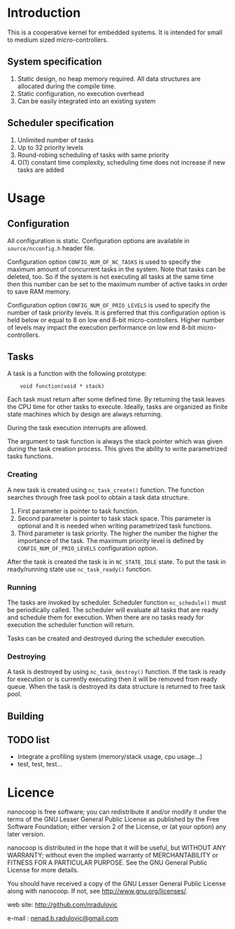 
# Introduction 

This is a cooperative kernel for embedded systems. It is intended for small to
medium sized micro-controllers.

## System specification
1. Static design, no heap memory required. All data structures are allocated
    during the compile time.
2. Static configuration, no execution overhead
3. Can be easily integrated into an existing system

## Scheduler specification
1. Unlimited number of tasks
2. Up to 32 priority levels
3. Round-robing scheduling of tasks with same priority
4. O(1) constant time complexity, scheduling time does not increase if new tasks 
    are added

# Usage
## Configuration
All configuration is static. Configuration options are available in 
`source/ncconfig.h` header file. 

Configuration option `CONFIG_NUM_OF_NC_TASKS` is used to specify the maximum 
amount of concurrent tasks in the system. Note that tasks can be deleted, too.
So if the system is not executing all tasks at the same time then this number
can be set to the maximum number of active tasks in order to save RAM memory.

Configuration option `CONFIG_NUM_OF_PRIO_LEVELS` is used to specify the number 
of task priority levels. It is preferred that this configuration option is held 
below or equal to 8 on low end 8-bit micro-controllers. Higher number of levels 
may impact the execution performance on low end 8-bit micro-controllers.

## Tasks
A task is a function with the following prototype: 

        void function(void * stack)
    
Each task must return after some defined time. By returning the task leaves the
CPU time for other tasks to execute. Ideally, tasks are organized as finite 
state machines which by design are always returning.

During the task execution interrupts are allowed. 

The argument to task function is always the stack pointer which was given during 
the task creation process. This gives the ability to write parametrized tasks 
functions.

### Creating
A new task is created using `nc_task_create()` function. The function searches
through free task pool to obtain a task data structure.

1. First parameter is pointer to task function.
2. Second parameter is pointer to task stack space. This parameter is optional 
and it is needed when writing parametrized task functions.
3. Third parameter is task priority. The higher the number the higher the 
importance of the task. The maximum priority level is defined by 
`CONFIG_NUM_OF_PRIO_LEVELS` configuration option.

After the task is created the task is in `NC_STATE_IDLE` state. To put the task
in ready/running state use `nc_task_ready()` function.

### Running
The tasks are invoked by scheduler. Scheduler function `nc_schedule()` must be
periodically called. The scheduler will evaluate all tasks that are ready and
schedule them for execution. When there are no tasks ready for execution the 
scheduler function will return.

Tasks can be created and destroyed during the scheduler execution.

### Destroying
A task is destroyed by using `nc_task_destroy()` function. If the task is ready
for execution or is currently executing then it will be removed from ready 
queue. When the task is destroyed its data structure is returned to free task 
pool.

## Building

## TODO list

- Integrate a profiling system (memory/stack usage, cpu usage...)
- test, test, test...

# Licence

nanocoop is free software; you can redistribute it and/or modify
it under the terms of the GNU Lesser General Public License as published by
the Free Software Foundation; either version 2 of the License, or
(at your option) any later version.

nanocoop is distributed in the hope that it will be useful,
but WITHOUT ANY WARRANTY; without even the implied warranty of
MERCHANTABILITY or FITNESS FOR A PARTICULAR PURPOSE.  See the
GNU General Public License for more details.

You should have received a copy of the GNU Lesser General Public License
along with nanocoop.  If not, see <http://www.gnu.org/licenses/>.



web site:    http://github.com/nradulovic

e-mail  :    nenad.b.radulovic@gmail.com


